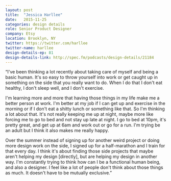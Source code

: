 ```yaml
---
layout: post
title:  "Jessica Harllee"
date:   2015-11-25
categories: design details
role: Senior Product Designer
company: Etsy
location: Brooklyn, NY
twitter: https://twitter.com/harllee
twitter-name: harllee
design-details-ep: 81
design-details-link: http://spec.fm/podcasts/design-details/21184
---
```


<span class="quote">&#8220;</span>I've been thinking a lot recently about taking care of myself and being a basic human. It's so easy to throw yourself into work or get caught up in something on the side that you really want to do. When I do that I don't eat healthy, I don't sleep well, and I don't exercise.

I'm learning more and more that having those things in my life make me a better person at work. I'm better at my job if I can get up and exercise in the morning or if I don't eat a shitty lunch or something like that. So I'm thinking a lot about that. It's not really keeping me up at night, maybe more like forcing me to go to bed and not stay up late at night. I go to bed at 10pm, it's pretty great, and get up at 6am and work out or go for a run. I'm trying be an adult but I think it also makes me really happy.

Over the summer instead of signing up for another weird project or doing more design work on the side, I signed up for a half-marathon and I train for that every day. I think it's about finding those side projects that maybe aren't helping my design [directly], but are helping my design in another way. I'm constantly trying to think how can I be a functional human being, and also a designer. I feel like a lot of people don't think about those things as much. It doesn't have to be mutually exclusive.<span class="quote">&#8221;</span>
